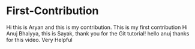 # First-Contribution
Hi this is Aryan and this is my contribution.
This is my first contribution
Hi Anuj Bhaiyya, this is Sayak, thank you for the Git tutorial!
hello anuj thanks for this video. Very Helpful
